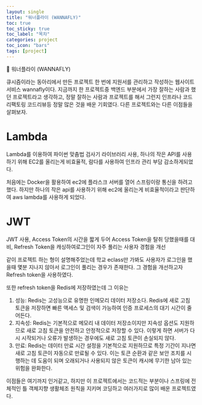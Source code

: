 ```yaml
---
layout: single
title: "워너플라이 (WANNAFLY)"
toc: true
toc_sticky: true
toc_label: "목차"
categories: project
toc_icon: "bars"
tags: [project]
---
```

📘 워너플라이 (WANNAFLY)

큐시즘이라는 동아리에서 만든 프로젝트 한 번에 지원서를 관리하고 작성하는 웹사이트 서비스 wannafly이다.
지금까지 한 프로젝트중 백엔드 부분에서 가장 잘하는 사람과 했던 프로젝트라고 생각하고,
정말 잘하는 사람과 프로젝트를 해서 그런지 인프라나 코드 리팩토링 코드리뷰등 정말 많은 것을 배운 기회였다.
다른 프로젝트와는 다른 이점들을 살펴보자.

# Lambda
Lambda를 이용하여 파이썬 맞춤법 검사기 라이브러리 사용, 하나의 작은 API를 사용하기 위해 EC2를 올리는게 비효율적, 람다를 사용하여 인프라 관리 부담 감소하게되었다.

처음에는 Docker을 활용하여 ec2에 플라스크 서버를 열어 스프링이랑 통신을 하려고 했다. 하지만 하나의 작은 api를 사용하기 위해 ec2에 올리는게 비효율적이라고 판단하여 aws lambda를 사용하게 되었다.

# JWT
JWT 사용, Access Token의 시간을 짧게 두어 Access Token을 탈취 당했을때를 대비,  Refresh Token을 캐싱하여로그인이 자주 풀리는 사용자 경험을 개선

같이 프로젝트 하는 형이 설명해주었는데 학교 eclass만 가봐도 사용자가 로그인을 했을때 몇분 지나지 않아서 로그인이 풀리는 경우가 존재한다.
그 경험을 개선하고자 Refresh token을 사용하였다.

또한 refresh token을 Redis에 저장하였는데 그 이유는 
1. 성능: Redis는 고성능으로 유명한 인메모리 데이터 저장소다. Redis에 새로 고침 토큰을 저장하면 빠른 액세스 및 검색이 가능하여 인증 프로세스의 대기 시간이 줄어든다.
2. 지속성: Redis는 기본적으로 메모리 내 데이터 저장소이지만 지속성 옵션도 지원하므로 새로 고침 토큰을 안전하고 안정적으로 저장할 수 있다. 이렇게 하면 서버가 다시 시작되거나 오류가 발생하는 경우에도 새로 고침 토큰이 손실되지 않다.
3. 만료: Redis는 데이터 만료 시간 설정을 기본적으로 지원하므로 특정 기간이 지나면 새로 고침 토큰이 자동으로 만료될 수 있다. 이는 토큰 순환과 같은 보안 조치를 시행하는 데 도움이 되며 오래되거나 사용되지 않은 토큰이 캐시에 무기한 남아 있는 위험을 완화한다.

이점들은 여기까지 인거같고, 하지만 이 프로젝트에서는 코드적는 부분이나 스프링에 전체적인 틀 객체지향 생활체조 원칙을 지키며 코딩하고 여러가지로 많이 배운 프로젝트였다.